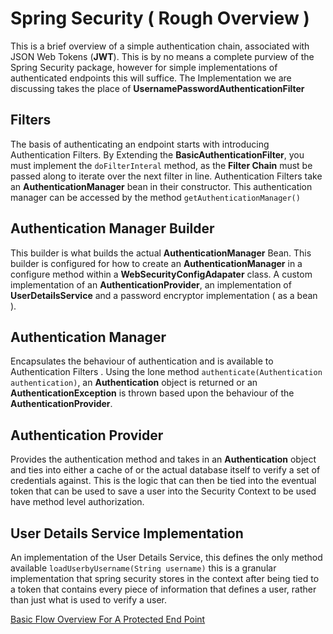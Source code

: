 # Spring Security ( Rough Overview )

This is a brief overview of a simple authentication chain, associated with JSON Web Tokens (**JWT**). This is by no means a complete purview of the Spring Security package, however for simple implementations of authenticated endpoints this will suffice. The Implementation we are discussing takes the place of **UsernamePasswordAuthenticationFilter**

## Filters
The basis of authenticating an endpoint starts with introducing Authentication Filters. By Extending the **BasicAuthenticationFilter**, you must implement the `doFilterInteral` method, as the **Filter Chain** must be passed along to iterate over the next filter in line. Authentication Filters take an **AuthenticationManager** bean in their constructor. This authentication manager can be accessed by the method `getAuthenticationManager()`

## Authentication Manager Builder

This builder is what builds the actual **AuthenticationManager** Bean. This builder is configured for how to create an **AuthenticationManager** in a configure method within a **WebSecurityConfigAdapater** class. A custom implementation of an **AuthenticationProvider**, an  implementation of **UserDetailsService** and a password encryptor implementation ( as a bean ).

## Authentication Manager

Encapsulates the behaviour of authentication and is available to Authentication Filters . Using the lone method `authenticate(Authentication authentication)`, an **Authentication** object is returned or an **AuthenticationException** is thrown based upon the behaviour of the **AuthenticationProvider**.

## Authentication Provider

Provides the authentication method and takes in an **Authentication** object and ties into either a cache of or the actual database itself to verify a set of credentials against. This is the logic that can then be tied into the eventual token that can be used to save a user into the Security Context to be used have method level authorization.

## User Details Service Implementation

An implementation of the User Details Service, this defines the only method available `loadUserbyUsername(String username)` this is a granular implementation that spring security stores in the context after being tied to a token that contains every piece of information that defines a user, rather than just what is used to verify a user.

[Basic Flow Overview For A Protected End Point](Flowchart.pdf)